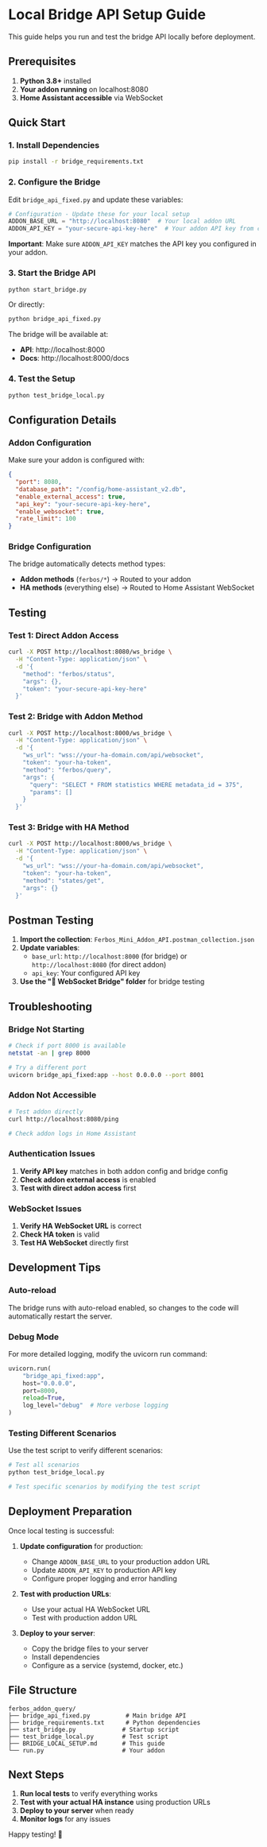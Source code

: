 # Local Bridge API Setup Guide

This guide helps you run and test the bridge API locally before deployment.

## Prerequisites

1. **Python 3.8+** installed
2. **Your addon running** on localhost:8080
3. **Home Assistant accessible** via WebSocket

## Quick Start

### 1. Install Dependencies

```bash
pip install -r bridge_requirements.txt
```

### 2. Configure the Bridge

Edit `bridge_api_fixed.py` and update these variables:

```python
# Configuration - Update these for your local setup
ADDON_BASE_URL = "http://localhost:8080"  # Your local addon URL
ADDON_API_KEY = "your-secure-api-key-here"  # Your addon API key from config
```

**Important**: Make sure `ADDON_API_KEY` matches the API key you configured in your addon.

### 3. Start the Bridge API

```bash
python start_bridge.py
```

Or directly:

```bash
python bridge_api_fixed.py
```

The bridge will be available at:
- **API**: http://localhost:8000
- **Docs**: http://localhost:8000/docs

### 4. Test the Setup

```bash
python test_bridge_local.py
```

## Configuration Details

### Addon Configuration

Make sure your addon is configured with:

```json
{
  "port": 8080,
  "database_path": "/config/home-assistant_v2.db",
  "enable_external_access": true,
  "api_key": "your-secure-api-key-here",
  "enable_websocket": true,
  "rate_limit": 100
}
```

### Bridge Configuration

The bridge automatically detects method types:

- **Addon methods** (`ferbos/*`) → Routed to your addon
- **HA methods** (everything else) → Routed to Home Assistant WebSocket

## Testing

### Test 1: Direct Addon Access

```bash
curl -X POST http://localhost:8080/ws_bridge \
  -H "Content-Type: application/json" \
  -d '{
    "method": "ferbos/status",
    "args": {},
    "token": "your-secure-api-key-here"
  }'
```

### Test 2: Bridge with Addon Method

```bash
curl -X POST http://localhost:8000/ws_bridge \
  -H "Content-Type: application/json" \
  -d '{
    "ws_url": "wss://your-ha-domain.com/api/websocket",
    "token": "your-ha-token",
    "method": "ferbos/query",
    "args": {
      "query": "SELECT * FROM statistics WHERE metadata_id = 375",
      "params": []
    }
  }'
```

### Test 3: Bridge with HA Method

```bash
curl -X POST http://localhost:8000/ws_bridge \
  -H "Content-Type: application/json" \
  -d '{
    "ws_url": "wss://your-ha-domain.com/api/websocket",
    "token": "your-ha-token",
    "method": "states/get",
    "args": {}
  }'
```

## Postman Testing

1. **Import the collection**: `Ferbos_Mini_Addon_API.postman_collection.json`
2. **Update variables**:
   - `base_url`: `http://localhost:8000` (for bridge) or `http://localhost:8080` (for direct addon)
   - `api_key`: Your configured API key
3. **Use the "🌉 WebSocket Bridge" folder** for bridge testing

## Troubleshooting

### Bridge Not Starting

```bash
# Check if port 8000 is available
netstat -an | grep 8000

# Try a different port
uvicorn bridge_api_fixed:app --host 0.0.0.0 --port 8001
```

### Addon Not Accessible

```bash
# Test addon directly
curl http://localhost:8080/ping

# Check addon logs in Home Assistant
```

### Authentication Issues

1. **Verify API key** matches in both addon config and bridge config
2. **Check addon external access** is enabled
3. **Test with direct addon access** first

### WebSocket Issues

1. **Verify HA WebSocket URL** is correct
2. **Check HA token** is valid
3. **Test HA WebSocket** directly first

## Development Tips

### Auto-reload

The bridge runs with auto-reload enabled, so changes to the code will automatically restart the server.

### Debug Mode

For more detailed logging, modify the uvicorn run command:

```python
uvicorn.run(
    "bridge_api_fixed:app",
    host="0.0.0.0",
    port=8000,
    reload=True,
    log_level="debug"  # More verbose logging
)
```

### Testing Different Scenarios

Use the test script to verify different scenarios:

```bash
# Test all scenarios
python test_bridge_local.py

# Test specific scenarios by modifying the test script
```

## Deployment Preparation

Once local testing is successful:

1. **Update configuration** for production:
   - Change `ADDON_BASE_URL` to your production addon URL
   - Update `ADDON_API_KEY` to production API key
   - Configure proper logging and error handling

2. **Test with production URLs**:
   - Use your actual HA WebSocket URL
   - Test with production addon URL

3. **Deploy to your server**:
   - Copy the bridge files to your server
   - Install dependencies
   - Configure as a service (systemd, docker, etc.)

## File Structure

```
ferbos_addon_query/
├── bridge_api_fixed.py          # Main bridge API
├── bridge_requirements.txt      # Python dependencies
├── start_bridge.py             # Startup script
├── test_bridge_local.py        # Test script
├── BRIDGE_LOCAL_SETUP.md       # This guide
└── run.py                      # Your addon
```

## Next Steps

1. **Run local tests** to verify everything works
2. **Test with your actual HA instance** using production URLs
3. **Deploy to your server** when ready
4. **Monitor logs** for any issues

Happy testing! 🚀
